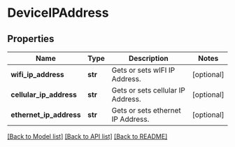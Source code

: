 # DeviceIPAddress

## Properties
Name | Type | Description | Notes
------------ | ------------- | ------------- | -------------
**wifi_ip_address** | **str** | Gets or sets wIFI IP Address. | [optional] 
**cellular_ip_address** | **str** | Gets or sets cellular IP Address. | [optional] 
**ethernet_ip_address** | **str** | Gets or sets ethernet IP Address. | [optional] 

[[Back to Model list]](../README.md#documentation-for-models) [[Back to API list]](../README.md#documentation-for-api-endpoints) [[Back to README]](../README.md)



